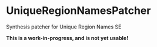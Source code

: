 # UniqueRegionNamesPatcher
Synthesis patcher for Unique Region Names SE

**This is a work-in-progress, and is not yet usable!**
